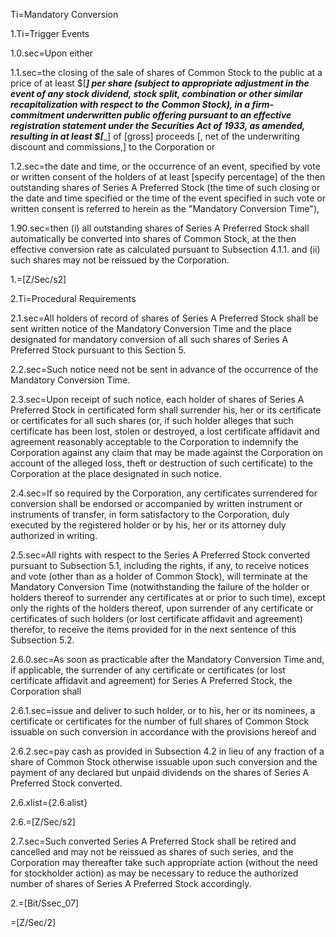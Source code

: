 Ti=Mandatory Conversion

1.Ti=Trigger Events

1.0.sec=Upon either

1.1.sec=the closing of the sale of shares of Common Stock to the public at a price of at least $[_____] per share (subject to appropriate adjustment in the event of any stock dividend, stock split, combination or other similar recapitalization with respect to the Common Stock), in a firm-commitment underwritten public offering pursuant to an effective registration statement under the Securities Act of 1933, as amended, resulting in at least $[______] of [gross] proceeds [, net of the underwriting discount and commissions,] to the Corporation or 

1.2.sec=the date and time, or the occurrence of an event, specified by vote or written consent of the holders of at least [specify percentage] of the then outstanding shares of Series A Preferred Stock (the time of such closing or the date and time specified or the time of the event specified in such vote or written consent is referred to herein as the "Mandatory Conversion Time"), 

1.90.sec=then (i) all outstanding shares of Series A Preferred Stock shall automatically be converted into shares of Common Stock, at the then effective conversion rate as calculated pursuant to Subsection 4.1.1. and (ii) such shares may not be reissued by the Corporation.

1.=[Z/Sec/s2]

2.Ti=Procedural Requirements

2.1.sec=All holders of record of shares of Series A Preferred Stock shall be sent written notice of the Mandatory Conversion Time and the place designated for mandatory conversion of all such shares of Series A Preferred Stock pursuant to this Section 5.

2.2.sec=Such notice need not be sent in advance of the occurrence of the Mandatory Conversion Time.

2.3.sec=Upon receipt of such notice, each holder of shares of Series A Preferred Stock in certificated form shall surrender his, her or its certificate or certificates for all such shares (or, if such holder alleges that such certificate has been lost, stolen or destroyed, a lost certificate affidavit and agreement reasonably acceptable to the Corporation to indemnify the Corporation against any claim that may be made against the Corporation on account of the alleged loss, theft or destruction of such certificate) to the Corporation at the place designated in such notice.

2.4.sec=If so required by the Corporation, any certificates surrendered for conversion shall be endorsed or accompanied by written instrument or instruments of transfer, in form satisfactory to the Corporation, duly executed by the registered holder or by his, her or its attorney duly authorized in writing.

2.5.sec=All rights with respect to the Series A Preferred Stock converted pursuant to Subsection 5.1, including the rights, if any, to receive notices and vote (other than as a holder of Common Stock), will terminate at the Mandatory Conversion Time (notwithstanding the failure of the holder or holders thereof to surrender any certificates at or prior to such time), except only the rights of the holders thereof, upon surrender of any certificate or certificates of such holders (or lost certificate affidavit and agreement) therefor, to receive the items provided for in the next sentence of this Subsection 5.2.

2.6.0.sec=As soon as practicable after the Mandatory Conversion Time and, if applicable, the surrender of any certificate or certificates (or lost certificate affidavit and agreement) for Series A Preferred Stock, the Corporation shall 

2.6.1.sec=issue and deliver to such holder, or to his, her or its nominees, a certificate or certificates for the number of full shares of Common Stock issuable on such conversion in accordance with the provisions hereof and 

2.6.2.sec=pay cash as provided in Subsection 4.2 in lieu of any fraction of a share of Common Stock otherwise issuable upon such conversion and the payment of any declared but unpaid dividends on the shares of Series A Preferred Stock converted.

2.6.xlist={2.6.alist}

2.6.=[Z/Sec/s2]

2.7.sec=Such converted Series A Preferred Stock shall be retired and cancelled and may not be reissued as shares of such series, and the Corporation may thereafter take such appropriate action (without the need for stockholder action) as may be necessary to reduce the authorized number of shares of Series A Preferred Stock accordingly.

2.=[Bit/Ssec_07]

=[Z/Sec/2]
